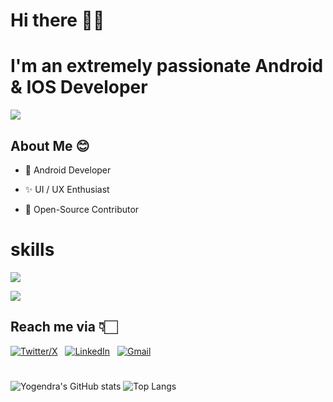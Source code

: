 # ****Hi there** 👋🏻**

# I'm an extremely passionate Android & IOS Developer
![](https://komarev.com/ghpvc/?username=Yogendra-Nimje)

## About Me 😊
* 📱 Android Developer 

* ✨ UI / UX Enthusiast

* 📖 Open-Source Contributor



# skills
<p align="left">
  <a href="">
    <img src="https://skillicons.dev/icons?i=git,github,cpp,python,php,html,css,javascript" />
  </a>
</p>
<p align="left">
  <a href="">
    <img src="https://skillicons.dev/icons?i=java,androidstudio,dart,flutter,firebase," />
  </a>
</p>

## Reach me via 👇🏻
[![Twitter/X](https://skillicons.dev/icons?i=twitter)](https://x.com/NimjeYogendra) &nbsp;
[![LinkedIn](https://skillicons.dev/icons?i=linkedin)](https://www.linkedin.com/in/yogendra-nimaje-0ab41a249/) &nbsp;
[![Gmail](https://skillicons.dev/icons?i=gmail)](mailto:yogendranimaje87@gmail.com?subject=Hello%20Yogendra,%20From%20Github)

#

![Yogendra's GitHub stats](https://github-readme-stats.vercel.app/api?username=Yogendra-Nimje&show_icons=true&theme=transparent)
![Top Langs](https://github-readme-stats.vercel.app/api/top-langs/?username=Yogendra-Nimje&layout=compact&theme=transparent)
